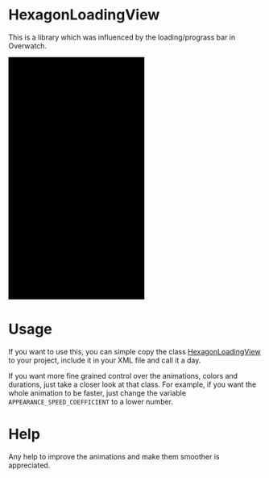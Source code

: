 # HexagonLoadingView
This is a library which was influenced by the loading/prograss bar in Overwatch.

<img src="https://github.com/Agraphie/hexagonloadingview/blob/master/art/loading.gif" width="270">

# Usage
If you want to use this, you can simple copy the class [HexagonLoadingView](https://github.com/Agraphie/hexagonloadingview/blob/master/library/src/main/java/de/clemenskeppler/hexagonloadingview/HexagonLoadingView.java)
to your project, include it in your XML file and call it a day.

If you want more fine grained control over the animations, colors and durations, just take a closer look at that class.
For example, if you want the whole animation to be faster, just change the variable ```APPEARANCE_SPEED_COEFFICIENT``` to a lower number.

# Help
Any help to improve the animations and make them smoother is appreciated.